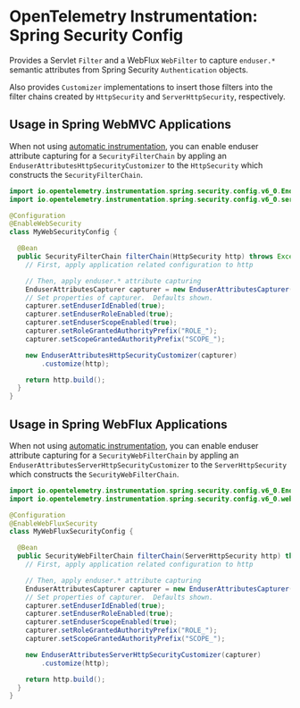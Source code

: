 # OpenTelemetry Instrumentation: Spring Security Config

Provides a Servlet `Filter` and a WebFlux `WebFilter` to capture `enduser.*` semantic attributes
from Spring Security `Authentication` objects.

Also provides `Customizer` implementations to insert those filters into the filter chains created by
`HttpSecurity` and `ServerHttpSecurity`, respectively.

## Usage in Spring WebMVC Applications

When not using [automatic instrumentation](../javaagent/), you can enable enduser attribute capturing
for a `SecurityFilterChain` by appling an `EnduserAttributesHttpSecurityCustomizer`
to the `HttpSecurity` which constructs the `SecurityFilterChain`.

```java
import io.opentelemetry.instrumentation.spring.security.config.v6_0.EnduserAttributesCapturer;
import io.opentelemetry.instrumentation.spring.security.config.v6_0.servlet.EnduserAttributesHttpSecurityCustomizer;

@Configuration
@EnableWebSecurity
class MyWebSecurityConfig {

  @Bean
  public SecurityFilterChain filterChain(HttpSecurity http) throws Exception {
    // First, apply application related configuration to http

    // Then, apply enduser.* attribute capturing
    EnduserAttributesCapturer capturer = new EnduserAttributesCapturer();
    // Set properties of capturer.  Defaults shown.
    capturer.setEnduserIdEnabled(true);
    capturer.setEnduserRoleEnabled(true);
    capturer.setEnduserScopeEnabled(true);
    capturer.setRoleGrantedAuthorityPrefix("ROLE_");
    capturer.setScopeGrantedAuthorityPrefix("SCOPE_");

    new EnduserAttributesHttpSecurityCustomizer(capturer)
        .customize(http);

    return http.build();
  }
}
```

## Usage in Spring WebFlux Applications

When not using [automatic instrumentation](../javaagent/), you can enable enduser attribute capturing
for a `SecurityWebFilterChain` by appling an `EnduserAttributesServerHttpSecurityCustomizer`
to the `ServerHttpSecurity` which constructs the `SecurityWebFilterChain`.

```java
import io.opentelemetry.instrumentation.spring.security.config.v6_0.EnduserAttributesCapturer;
import io.opentelemetry.instrumentation.spring.security.config.v6_0.webflux.EnduserAttributesServerHttpSecurityCustomizer;

@Configuration
@EnableWebFluxSecurity
class MyWebFluxSecurityConfig {

  @Bean
  public SecurityWebFilterChain filterChain(ServerHttpSecurity http) throws Exception {
    // First, apply application related configuration to http

    // Then, apply enduser.* attribute capturing
    EnduserAttributesCapturer capturer = new EnduserAttributesCapturer();
    // Set properties of capturer.  Defaults shown.
    capturer.setEnduserIdEnabled(true);
    capturer.setEnduserRoleEnabled(true);
    capturer.setEnduserScopeEnabled(true);
    capturer.setRoleGrantedAuthorityPrefix("ROLE_");
    capturer.setScopeGrantedAuthorityPrefix("SCOPE_");

    new EnduserAttributesServerHttpSecurityCustomizer(capturer)
        .customize(http);

    return http.build();
  }
}
```
